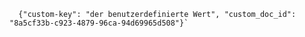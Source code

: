 
      {"custom-key": "der benutzerdefinierte Wert", "custom_doc_id": "8a5cf33b-c923-4879-96ca-94d69965d508"}`
      